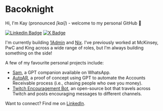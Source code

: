 # Bacoknight
Hi, I'm Kay (pronounced _[kai]_) - welcome to my personal GitHub 👋

[![Linkedin Badge](https://img.shields.io/badge/-LinkedIn-blue?style=flat&logo=Linkedin&logoColor=white&link=https://www.linkedin.com/in/kajetantukendorf/)](https://www.linkedin.com/in/kajetantukendorf/) [![X Badge](https://img.shields.io/badge/-X/Twitter-black?style=flat&logo=X&logoColor=white&link=https://twitter.com/kaytukendorf)](https://twitter.com/kaytukendorf) 

I'm currently building [1Admin](https://www.1admin.io) and [Nix](https://www.nix.tech). I've previously worked at McKinsey, PwC and King across a wide range of roles, but I'm always building something on the side!

A few of my favourite personal projects include:
- [Sam](http://wa.me/447547704035), a GPT companion available on WhatsApp.
- [AutoAR](http://autoar.app), a proof of concept using GPT to automate the Accounts Receivable process (i.e., chasing people who owe you money).
- [Twitch Encouragement Bot](https://github.com/Bacoknight/encouragement-twitch), an open-source bot that travels across Twitch and posts encouraging messages to different channels.

Want to connect? Find me on [LinkedIn](https://www.linkedin.com/in/kajetantukendorf/).
